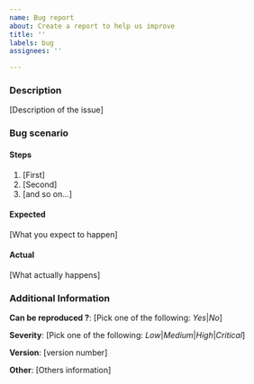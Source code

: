 ```yaml
---
name: Bug report
about: Create a report to help us improve
title: ''
labels: bug
assignees: ''

---
```


### Description
[Description of the issue]

### Bug scenario

#### Steps
1. [First]
2. [Second]
3. [and so on...]

#### Expected
[What you expect to happen]

#### Actual
[What actually happens]

### Additional Information
**Can be reproduced ?**: [Pick one of the following: *Yes*|*No*]

**Severity**: [Pick one of the following: *Low*|*Medium*|*High*|*Critical*]

**Version**: [version number]

**Other**: [Others information]
